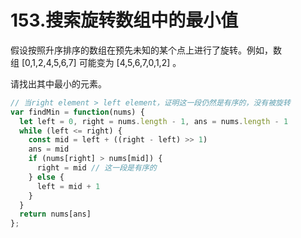 # 153.搜索旋转数组中的最小值
假设按照升序排序的数组在预先未知的某个点上进行了旋转。例如，数组 [0,1,2,4,5,6,7] 可能变为 [4,5,6,7,0,1,2] 。

请找出其中最小的元素。

```js
// 当right element > left element，证明这一段仍然是有序的，没有被旋转
var findMin = function(nums) {
  let left = 0, right = nums.length - 1, ans = nums.length - 1
  while (left <= right) {
    const mid = left + ((right - left) >> 1)
    ans = mid
    if (nums[right] > nums[mid]) {
      right = mid // 这一段是有序的
    } else {
      left = mid + 1
    }
  }
  return nums[ans]
};
```